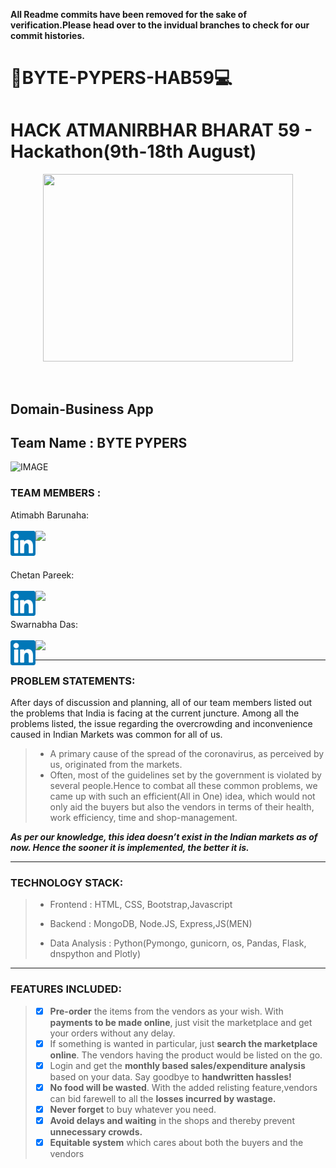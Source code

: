 **All Readme commits have been removed for the sake of verification.Please head over to the invidual branches to check for our commit histories.**

# 🤖BYTE-PYPERS-HAB59💻
# HACK ATMANIRBHAR BHARAT 59 - Hackathon(9th-18th August)
<p align="center">
<img  width="400px" height="300px" src="https://github.com/sd2001/BYTE-PYPERS-HAB59/blob/master/download.jpg" />
 </p><br />
 

## Domain-Business App
## Team Name : BYTE PYPERS
![IMAGE](https://github.com/sd2001/BYTE-PYPERS-HAB59/blob/master/mockup.png)

### TEAM MEMBERS :

  <div>Atimabh Barunaha:</div><br />
  <a href="https://www.linkedin.com/in/barunaha/">
  <img align="left" width="40px" src="https://github.com/sd2001/sd2001/blob/master/linkedin.svg" />
  </a>
  <a href="https://github.com/Atimabh">
  <img align="left" width="40px" src="https://github.com/sd2001/BYTE-PYPERS-HAB59/blob/master/github.png" />
  </a>
  
  
  <br /><br /><div>Chetan Pareek:</div><br />
  <a href="https://www.linkedin.com/in/cp99says/">
  <img align="left" width="40px" src="https://github.com/sd2001/sd2001/blob/master/linkedin.svg" />
  </a>
  <a href="https://github.com/cp99says">
  <img align="left" width="40px" src="https://github.com/sd2001/BYTE-PYPERS-HAB59/blob/master/github.png" />
  </a>
  
  
  <br /><div>Swarnabha Das:</div><br />
  <a href="https://www.linkedin.com/in/swarnabha-das-2001official/">
  <img align="left" width="40px" src="https://github.com/sd2001/sd2001/blob/master/linkedin.svg" />
  </a>
  <a href="https://github.com/sd2001">
  <img align="left" width="40px" src="https://github.com/sd2001/BYTE-PYPERS-HAB59/blob/master/github.png" />
  </a><br />
  
 <hr/>


### PROBLEM STATEMENTS:
 After days of discussion and planning, all of our team members listed out the problems that India is facing at the current juncture. Among all the problems listed, the issue     regarding the overcrowding and inconvenience caused in Indian Markets was common for all of us.

> - A primary cause of the spread of the coronavirus, as perceived by us, originated from the markets. 
> - Often, most of the guidelines set by the government is violated by several people.Hence to combat all these common problems, we came up with such an efficient(All in One)       idea,   which would  not only aid the buyers but also the vendors in terms of their health, work efficiency, time and shop-management.

***As per our knowledge, this idea doesn’t exist in the Indian markets as of now. Hence the sooner it is implemented, the better it is.***

<hr/>

### TECHNOLOGY STACK:

> - Frontend : HTML, CSS, Bootstrap,Javascript
>
> - Backend :  MongoDB, Node.JS, Express,JS(MEN)
>
> - Data Analysis : Python(Pymongo, gunicorn, os, Pandas, Flask, dnspython and Plotly)

<hr/>

### FEATURES INCLUDED:
> - [x] **Pre-order** the items from the vendors as your wish. With **payments to be made online**, just visit the marketplace and get your orders without any delay.
> - [x] If something  is wanted in particular, just **search the marketplace online**. The vendors having the product would be listed on the go.
> - [x] Login and get the **monthly based sales/expenditure analysis** based on your data. Say goodbye to **handwritten hassles!**
> - [x] **No food will be wasted**. With the added relisting feature,vendors can bid farewell to all the **losses incurred by wastage.** 
> - [x] **Never forget** to buy whatever you need.
> - [x] **Avoid delays and waiting** in the shops and thereby prevent **unnecessary crowds.**
> - [x] **Equitable  system** which cares about both the buyers and the vendors




